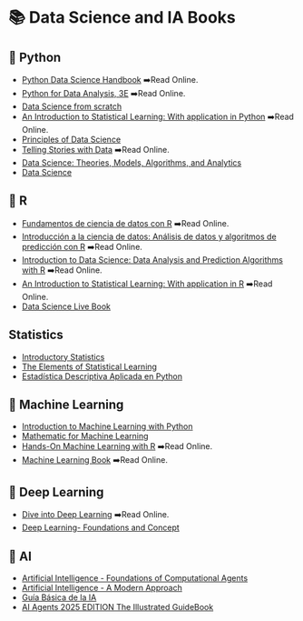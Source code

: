  # 📚 Data Science and IA Books

 
 ## 📗 Python 
 * [Python Data Science Handbook](https://jakevdp.github.io/PythonDataScienceHandbook/) ➡️Read Online.
 * [Python for Data Analysis, 3E](https://wesmckinney.com/book/) ➡️Read Online.
 * [Data Science from scratch](https://jcer.in/jcer-docs/E-Learning/Digital%20Library%20/E-Books/Data%20Science%20from%20Scratch%20by%20Joel%20Grus.pdf)
 * [An Introduction to Statistical Learning: With application in Python](https://www.statlearning.com/) ➡️Read Online.
 * [Principles of Data Science](https://assets.openstax.org/oscms-prodcms/media/documents/Principles-of-Data-Science-WEB.pdf)
 * [Telling Stories with Data](https://tellingstorieswithdata.com/) ➡️Read Online.
 * [Data Science: Theories, Models, Algorithms, and Analytics](https://srdas.github.io/Papers/DSA_Book.pdf)
 * [Data Science](https://mrce.in/ebooks/Data%20Science.pdf)

 ## 📘 R 
 * [Fundamentos de ciencia de datos con R](https://cdr-book.github.io/index.html) ➡️Read Online.
 * [Introducción a la ciencia de datos: Análisis de datos y algoritmos de predicción con R](https://rafalab.dfci.harvard.edu/dslibro/) ➡️Read Online.
 * [Introduction to Data Science: Data Analysis and Prediction Algorithms with R](https://rafalab.dfci.harvard.edu/dsbook/) ➡️Read Online.
 * [An Introduction to Statistical Learning: With application in R](https://www.statlearning.com/) ➡️Read Online.
 * [Data Science Live Book](https://livebook.datascienceheroes.com/index.html)

 ## Statistics
 * [Introductory Statistics](https://assets.openstax.org/oscms-prodcms/media/documents/IntroductoryStatistics-OP_i6tAI7e.pdf)
 * [The Elements of Statistical Learning](https://www.sas.upenn.edu/~fdiebold/NoHesitations/BookAdvanced.pdf)
 * [Estadística Descriptiva Aplicada en Python](https://media.licdn.com/dms/document/media/v2/D4D1FAQFjC3lUtQ6bGw/feedshare-document-pdf-analyzed/B4DZj2PDGRHsAY-/0/1756477816532?e=1757548800&v=beta&t=-xvXLcffDJF8XnJTONZXFmR7ssrfKqdpiUHAIw-ZjjM)
 
 ## 📙 Machine Learning
  * [Introduction to Machine Learning with Python](https://www.nrigroupindia.com/e-book/Introduction%20to%20Machine%20Learning%20with%20Python%20(%20PDFDrive.com%20)-min.pdf)
  * [Mathematic for Machine Learning](https://mml-book.github.io/book/mml-book.pdf)
  * [Hands-On Machine Learning with R](https://bradleyboehmke.github.io/HOML/) ➡️Read Online.
  * [Machine Learning Book](https://phuijse.github.io/MachineLearningBook/README.html) ➡️Read Online.
 
 ## 📕 Deep Learning
 * [Dive into Deep Learning](https://d2l.ai/) ➡️Read Online.
 * [Deep Learning- Foundations and Concept](https://personalpages.manchester.ac.uk/staff/mingfei.sun/books/deep-learning.pdf)

 ## 📔 AI 
 * [Artificial Intelligence - Foundations of Computational Agents](https://mrce.in/ebooks/AI%20Foundations%20of%20Computational%20Agents%203rd%20Ed.pdf)
 * [Artificial Intelligence - A Modern Approach](https://people.engr.tamu.edu/guni/csce625/slides/AI.pdf)
 * [Guía Básica de la IA](https://multimedia2.coev.com/pdfs/Guia-Basica-IA.pdf)
 * [AI Agents 2025 EDITION The Illustrated GuideBook](https://media.licdn.com/dms/document/media/v2/D4E1FAQGrkFzvshfrJA/feedshare-document-pdf-analyzed/B4EZjEz2dgHgAY-/0/1755648602220?e=1756339200&v=beta&t=PhnVEtossMopTnRiVpClwJOIwaDsaVMm2aWbdyp0iRE)
 
 

